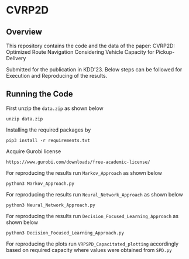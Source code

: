 # CVRP2D
## Overview
This repository contains the code and the data of the paper: CVRP2D: Optimized Route Navigation Considering Vehicle
Capacity for Pickup-Delivery

Submitted for the publication in KDD'23. Below steps can be followed for Execution and Reproducing of the results.

## Running the Code
First unzip the `data.zip` as shown below 
```
unzip data.zip
```
Installing the required packages by 
```
pip3 install -r requirements.txt
```
Acquire Gurobi license
```
https://www.gurobi.com/downloads/free-academic-license/
```
For reproducing the results run `Markov_Approach` as shown below
```
python3 Markov_Approach.py
```
For reproducing the results run `Neural_Network_Approach` as shown below
```
python3 Neural_Network_Approach.py
```
For reproducing the results run `Decision_Focused_Learning_Approach` as shown below
```
python3 Decision_Focused_Learning_Approach.py
```
For reproducing the plots run `VRPSPD_Capacitated_plotting` accordingly based on required capacity where values were obtained from `SPD.py`
